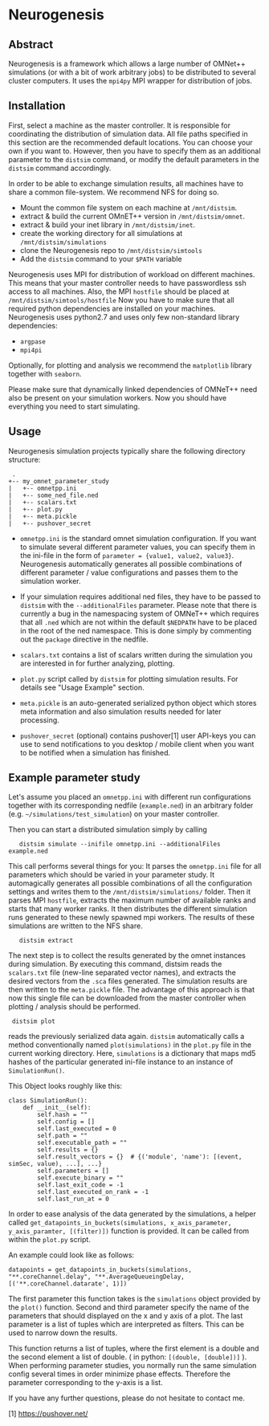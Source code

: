 Neurogenesis
============

Abstract
--------

Neurogenesis is a framework which allows a large number of OMNet++ simulations (or with a bit of work arbitrary jobs) to 
be distributed to several cluster computers. It uses the `mpi4py` MPI wrapper for distribution of jobs.
 
Installation
------------
 
First, select a machine as the master controller. It is responsible for coordinating the distribution of simulation data.
All file paths specified in this section are the recommended default locations. You can choose your own if you want to.
However, then you have to specify them as an additional parameter to the `distsim` command, or modify the default parameters
in the `distsim` command accordingly.

In order to be able to exchange simulation results, all machines have to share a common file-system. We recommend NFS for doing so.

  * Mount the common file system on each machine at `/mnt/distsim`.  
  * extract & build the current OMnET++ version in `/mnt/distsim/omnet`.
  * extract & build your inet library in `/mnt/distsim/inet`.
  * create the working directory for all simulations at `/mnt/distsim/simulations`
  * clone the Neurogenesis repo to `/mnt/distsim/simtools`
  * Add the `distsim` command to your `$PATH` variable

Neurogenesis uses MPI for distribution of workload on different machines. This means that your master controller needs to have
passwordless ssh access to all machines. Also, the MPI `hostfile` should be placed at  `/mnt/distsim/simtools/hostfile`
Now you have to make sure that all required python dependencies are installed on your machines. Neurogenesis uses python2.7
and uses only few non-standard library dependencies:

  * `argpase`
  * `mpi4pi`
  
Optionally, for plotting and analysis we recommend the `matplotlib` library together with `seaborn`.

Please make sure that dynamically linked dependencies of OMNeT++ need also be present on your simulation workers.
Now you should have everything you need to start simulating.

Usage
-----

Neurogenesis simulation projects typically share the following directory structure:
 
``` 
 .
+-- my_omnet_parameter_study
|   +-- omnetpp.ini
|   +-- some_ned_file.ned
|   +-- scalars.txt
|   +-- plot.py
|   +-- meta.pickle
|   +-- pushover_secret
```

  * `omnetpp.ini` is the standard omnet simulation configuration. If you want to simulate several different parameter values,
  you can specify them in the ini-file in the form of `parameter = {value1, value2, value3}`. Neurogenesis automatically
  generates all possible combinations of different parameter / value configurations and passes them to the simulation worker.
  
  * If your simulation requires additional ned files, they have to be passed to `distsim` with the `--additionalFiles` parameter. Please
  note that there is currently a bug in the namespacing system of OMNeT++ which requires that all `.ned` which are not within the default
  `$NEDPATH` have to be placed in the root of the ned namespace. This is done simply by commenting out the `package` directive in the nedfile.
  
  * `scalars.txt` contains a list of scalars written during the simulation you are interested in for further analyzing, plotting.
  
  * `plot.py` script called by `distsim` for plotting simulation results. For details see "Usage Example" section.
  
  * `meta.pickle` is an auto-generated serialized python object which stores meta information and also simulation results needed for later processing.
  
  * `pushover_secret` (optional) contains pushover[1]  user API-keys you can use to send notifications
  to you desktop / mobile client when you want to be notified when a simulation has finished.
  
  
  
  
 Example parameter study
 -----------------------
 
 Let's assume you placed an `omnetpp.ini` with different run configurations together with its corresponding nedfile (`example.ned`) 
 in an arbitrary folder (e.g. `~/simulations/test_simulation`) on your master controller.
   
 Then you can start a distributed simulation simply by calling
 
 ```
    distsim simulate --inifile omnetpp.ini --additionalFiles example.ned
 ```
 
 This call performs several things for you: It parses the `omnetpp.ini` file for all parameters which should be varied 
 in your parameter study. It automagically generates all possible combinations of all the configuration settings and writes
 them to the `/mnt/distsim/simulations/` folder. Then it parses MPI `hostfile`, extracts the maximum number of available 
 ranks and starts that many worker ranks. It then distributes the different simulation runs generated to these newly 
 spawned mpi workers. The results of these simulations are written to the NFS share.
 
 ```
    distsim extract
 ```
 
 The next step is to collect the results generated by the omnet instances during simulation. By executing this command, 
 distsim reads the `scalars.txt` file (new-line separated vector names), and extracts the desired vectors from the `.sca`
 files generated. The simulation results are then written to the `meta.pickle` file. The advantage of this approach is
 that now this single file can be downloaded from the master controller when plotting / analysis should be performed.
 
 ```
  distsim plot
```

reads the previously serialized data again. `distsim` automatically calls a method conventionally named `plot(simulations)` 
in the `plot.py` file in the current working directory. Here, `simulations` is a dictionary that maps md5 hashes of the 
particular generated ini-file instance to an instance of `SimulationRun()`.

This Object looks roughly like this:

````
class SimulationRun():
    def __init__(self):
        self.hash = ""
        self.config = []
        self.last_executed = 0
        self.path = ""
        self.executable_path = ""
        self.results = {}
        self.result_vectors = {}  # {('module', 'name'): [(event, simSec, value), ...], ...}
        self.parameters = []
        self.execute_binary = ""
        self.last_exit_code = -1
        self.last_executed_on_rank = -1
        self.last_run_at = 0
````


In order to ease analysis of the data generated by the simulations, a helper called `get_datapoints_in_buckets(simulations, x_axis_parameter, y_axis_paramter, [(filter)])` 
function is provided. It can be called from
within the `plot.py` script.

An example could look like as follows:

```
datapoints = get_datapoints_in_buckets(simulations, "**.coreChannel.delay", "**.AverageQueueingDelay, [('**.coreChannel.datarate', 1)])
```

The first parameter this function takes is the `simulations` object provided by the `plot()` function. Second and third
parameter specify the name of the parameters that should displayed on the x and y axis of a plot.
The last parameter is a list of tuples which are interpreted as filters. This can be used to narrow down the results.

This function returns a list of tuples, where the first element is a double and the second element a list of double.
( in python: `[(double, [double])]` ).
When performing parameter studies, you normally run the same simulation config several times in order minimize phase effects.
Therefore the parameter corresponding to the y-axis is a list.




If you have any further questions, please do not hesitate to contact me.


[1] https://pushover.net/
